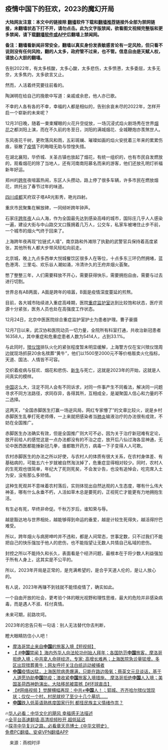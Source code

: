  <!-- 面包屑导航 --> <h2>疫情中国下的狂欢，2023的魔幻开局</h2> <p class="notice"><b>大陆网友注意：本文中的链接除 <a href="https://github.com/bannedbook/fanqiang" >翻墙</a>软件下载和<a href="https://github.com/killgcd/justmysocks/blob/master/README.md">翻墙推荐</a>链接外全部为禁网链接，未翻墙状态下打不开，请勿点击。此为文字版禁闻，欲看图文视频完整版和更多禁闻，请下载<a href="https://github.com/bannedbook/fanqiang">翻墙软件或APP</a>后翻墙上禁闻网。</p><p>备注：翻墙看新闻非常安全，翻墙以真实身份发表敏感言论有一定风险，但只看不说则没有任何风险，翻的人太多，政府管不过来，也不管。信息自由是天赋人权，请放心大胆的翻墙。</b></p>  <div class="entry"> <p>告别2022年，有太多核酸，太多心酸，太多悲伤，太多愤懑，太多委屈，太多无奈，太多焦灼，太多欲言又止。</p> <p>然而，人活着终究要往前看的。</p> <p>陶渊明在给自己的挽歌中写道：亲戚或余悲，他人亦已歌。</p> <p>不幸的人各有各的不幸，幸福的人都是相似的，告别余哀未尽的2022年，怎样开启一个崭新的未来呢？</p> <p>12月31日晚，随着一束束耀眼的火花升空绽放，一场沉浸式焰火剧场秀在世界<a href="https://www.bannedbook.org/bnews/tag/%E7%83%9F%E8%8A%B1/" class="st_tag internal_tag" rel="tag" title="标签 烟花 下的日志">烟花</a>之都浏阳上演，而在不久前的冬至日，浏阳的满城烟花、全城鞭炮亦羡煞世人。</p> <p>东风夜花千树，更吹落风和雨，五彩斑斓、璀璨如画的焰火安抚着三年来的累累伤痕，驱散了<a href="https://www.bannedbook.org/bnews/tag/%E7%96%AB%E6%83%85/" class="st_tag internal_tag" rel="tag" title="标签 疫情 下的日志">疫情</a>下的晦暗无助与惊惶失措。</p> <p>在湖北襄阳，华侨城、关圣古镇也放起了烟花，有统一组织的，也有市民自发燃放的，观看烟花的除了当地人，还有河南南阳慕名而来的游客，他们还放孔明灯祈福新年好运。</p> <p>郑州的<a href="https://www.bannedbook.org/bnews/tag/%E8%B7%A8%E5%B9%B4/" class="st_tag internal_tag" rel="tag" title="标签 跨年 下的日志">跨年</a>夜喧嚣热闹，东区人头攒动，路上停了很多车辆，许多市民在燃放烟花，烘托出了春节过年的味道。</p> <p><a href="https://www.bannedbook.org/bnews/tag/%E5%9B%9B%E5%B7%9D%E6%88%90%E9%83%BD/" class="st_tag internal_tag" rel="tag" title="标签 四川成都 下的日志">四川成都</a>天府双子塔AR光影秀，艳光四射。</p>  <p>重庆市民聚集在解放碑，一同倾听跨年钟声。</p> <p>石家庄<a href="https://www.bannedbook.org/bnews/tag/%E8%B7%A8%E5%B9%B4%E5%A4%9C/" class="st_tag internal_tag" rel="tag" title="标签 跨年夜 下的日志">跨年夜</a>人山人海，作为全国最先达到感染高峰的城市，国际庄几乎人人感染一遍，建设大街与中山路交叉口簇拥着几万人，公交车，私家车被堵住止步不前，一个城市的烟火气终于回来了。</p> <p>上海跨年夜再现“拉链式人墙”，南京路和外滩除了执勤的武警官兵保持着高度紧张，其他所有人都大步带风轻松向前走。</p> <p>北京城，晚上九点多西单大悦城餐饮区很多人在等位，十点多东三环仍然拥堵，蓝色港湾、三里屯、欢乐谷人潮如涌，冷清许久的王府井烟火荟聚。</p> <p>憋了整整三年，人们需要释放不开心，需要获得快乐，需要拥抱自由，需要与过去进行切割。</p> <p>世界总有AB两面，A面是跨年的喧嚣，B面是疫情深度蔓延的煎熬。</p> <p>目前，各大城市陆续进入重症高峰期，医院<a href="https://www.bannedbook.org/bnews/tag/%E9%87%8D%E7%97%87%E7%9B%91%E6%8A%A4%E5%AE%A4/" class="st_tag internal_tag" rel="tag" title="标签 重症监护室 下的日志">重症监护室</a>达到比较饱和状态，医疗资源十分紧张，医务人员也处在高强度工作状态。</p> <p>12月24日，北京中医医院综合重症监护室护士为患者护理。曹子豪摄</p> <p>12月7日以来，武汉协和医院动员一切力量，全院所有科室打通，共收治新冠患者16358人，其中重症和危重症患者人数为5414人，占到33.1%。</p>  <p>与此同时，<a href="https://www.bannedbook.org/bnews/tag/%E6%AE%A1%E4%BB%AA%E9%A6%86/" class="st_tag internal_tag" rel="tag" title="标签 殡仪馆 下的日志">殡仪馆</a>排队火化的紧张程度暂未明显缓解，上海警方仅在宝兴殡仪馆周边就现场抓获20余名殡葬“黄牛”，他们以1500至2000元不等价格贩卖火化指标，天道、国法、人情皆不可容。</p> <p>交织着疫病与狂欢、烟花和悲伤、<span class='wp_keywordlink'><a href="https://www.bannedbook.org/forum2/topic1642.html" title="正见网《新生》" target="_blank">新生</a></span>与死亡，这就是2023年的开始，这就是人间真实的模样。</p> <p><span class='wp_keywordlink_affiliate'><a href="https://www.bannedbook.org/" title="中国" target="_blank">中国</a></span>这么大，注定不同人会有不同诉求，对同一件事产生不同看法，解决同一问题寻求不同方法路径，求同存异，各得其所，互相成全，是凝聚国人信心和力量的不二选择。</p> <p>这两天，“全国赤脚医生打赢一场逆风局，网红专家懵了”的文章比较火，说是乡村赤脚医生乱拳打死老师傅，一上来就把感染者当<a href="https://www.bannedbook.org/bnews/tag/%e8%82%ba%e7%82%8e/" class="st_tag internal_tag" rel="tag" title="标签 肺炎 下的日志">肺炎</a>输液治疗的办法很有成效，不妨在全国推广。</p> <p>赤脚医生办法确实有效，但是全国推广则大可不必，因为关于治疗新冠难有定论，放开前给人的感觉这是一点办法都没有的不治之症，放开后八仙过海各显神通，无论中医西医都能捶新冠几拳，谁都敢开药方，病毒一下子变得人人可欺。</p> <p>农村赤脚医生的办法之所以好使，与农村人的体质有很大关系，在农村身体差、有基础病的，可能五六十岁就被自然淘汰掉了，危重症显得相对较少。同时，农村人的生死观也很简单，年纪大了死则死矣，不会发讣告，也没有追悼会，吃完席入土为安，没有那么多矫情。</p> <p>这种生死观并不意味着农村落后，实则体现出自然达观的人生态度，哪有什么伟大神圣，哪有什么永垂不朽，人活如草木总是要死的，正视死亡才能更有力地拥抱生活。</p> <p>有生必有死，早终非命促。千秋万岁后，谁知荣与辱。</p> <p>越是豁达地与世界相处，越能够得到命运的垂爱，越是计较生死得失，越活得拧巴难受。</p>  <p>所以，跨年烟火与病房呻吟并不违和，都是人间常态，世事定数，只不过我们不能把自己的快乐强加于他人的悲伤，也不能指望让无数人共情自己私域的悲伤。</p> <p>封控之所以不能持久和长久，表面看是个经济问题，最根本在于将少数人利益强加于所有人身上，这其实是不公平的。</p> <p>所以，2023年开局是正常的，是充满希望的，是合乎天道人伦的，是让人放心的。</p> <p>有人说，2023年再赚不到钱就不能怪疫情了，确实如此。</p> <p>一个自由开放的社会，更考验个体的眼光视野和理性思维，最大的危险并非感染病毒，而是遇人不淑、枉付真情。</p> <p>未来可期，前路坎坷。</p> <p>2023年的忠告只有一句话：别人无法替代你去判断，</p> <p>瞪大眼睛防住小人吧！</p> <!--<div id="taboola-mid-1"></div>--><ul class='op-related-articles' title='相关阅读'> <li><a href='https://www.bannedbook.org/bnews/bannedvideo/20230102/1830973.html' target='_blank'>摩洛哥禁止来自<b>中国</b>的旅客入境【短视频】</a></li> <li><a href='https://www.bannedbook.org/bnews/bannedvideo/20230102/1830972.html' target='_blank'>【 #<b>中国</b>禁闻 】海内外华人向法轮功创始人拜年；各国防范<b>中国</b>旅客，摩洛哥拒绝入境；中共拿人命拼经济，专家: 高增长难再；上海医院急诊量猛增，多区出现殡葬黄牛；网友呼吁关注白纸运动被捕者</a></li> <li><a href='https://www.bannedbook.org/bnews/bannedvideo/20230102/1830970.html' target='_blank'><b>中国</b>疫情凶猛，上海医院病患爆满，只能在路边吸氧；蔡英文元旦谈话，基于人道愿协助<b>中国</b>防疫；澳收紧<b>中国</b>旅客入境措施， 摩洛哥拒绝<b>中国</b>人入境；美国圣荷西神韵演出，大陆移民被震撼【#环球直击】</a></li> <li><a href='https://www.bannedbook.org/bnews/bannedvideo/20230102/1830952.html' target='_blank'>【#网络视频 】觉醒横幅再现：中共≠<b>中国</b>人！；郓城、齐齐哈尔殡仪馆现状；仅仅一个村，村民就挖了至少十几个墓坑......</a></li> <li><a href='https://www.bannedbook.org/bnews/headline/20230102/1830951.html' target='_blank'><b>中国</b>跌入低英语熟练度国家行列 都怪民族主义情绪作祟？</a></li> </ul> <p class="texttj"> 🔥<a href="https://www.bannedbook.org/bnews/comments/20220220/1694796.html" target="_blank">华人必看：中华文化的飓风 幸福感无法描述</a><br/> 🔥<a href="https://github.com/bannedbook/fanqiang/wiki/V2ray%E6%9C%BA%E5%9C%BA" target="_blank">全平台高速翻墙:高清视频秒开,超低延迟</a><br/> 🔥<a href="https://www.bannedbook.org/bnews/comments/20220808/1768773.html" target="_blank">探寻中华复兴之路，必看章天亮博士《中华文明史》</a><br/> <a href="https://github.com/bannedbook/fanqiang/wiki/%E7%A6%81%E9%97%BB%E7%BD%91%E5%AE%89%E5%8D%93%E7%BF%BB%E5%A2%99%E6%96%B0%E9%97%BBAPP" target="_blank">免费PC翻墙、安卓VPN翻墙APP</a><br/> </p> <p class="src-info">　来源：燕梳时评 </p><a name='sharetosocial'></a> <div style="margin-bottom:5px;padding-bottom:5px;clear:both"> <div id="archive-pix-1" class="banner-ads"> <!-- AuctionX Display platform tag START --> <div id="27602x728x90x621x_ADSLOT1" clicktrack="%%CLICK_URL_ESC%%"></div>  <!-- AuctionX Display platform tag END --> </div> <div id="archive-pix-2" class="banner-ads"> <!-- AuctionX Display platform tag START --> <div id="27556x300x250x621x_ADSLOT1" clicktrack="%%CLICK_URL_ESC%%" style="margin:0 auto;text-align:center"></div>  <!-- AuctionX Display platform tag END --> </div> </div>  <div id="archive-pix-1" class="banner-ads"> <!-- AuctionX Display platform tag START --> <div id="27603x728x90x621x_ADSLOT1" clicktrack="%%CLICK_URL_ESC%%"></div>  <!-- AuctionX Display platform tag END --> </div> </div><!--END ENTRY--> 